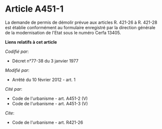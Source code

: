 # Article A451-1

La demande de permis de démolir prévue aux articles R. 421-26 à R. 421-28 est établie conformément au formulaire enregistré
par la direction générale de la modernisation de l'Etat sous le numéro Cerfa 13405.

**Liens relatifs à cet article**

_Codifié par_:

  - Décret n°77-38 du 3 janvier 1977

_Modifié par_:

  - Arrêté du 10 février 2012 - art. 1

_Cité par_:

  - Code de l'urbanisme - art. A451-2 (V)
  - Code de l'urbanisme - art. A451-3 (V)

_Cite_:

  - Code de l'urbanisme - art. R421-26
